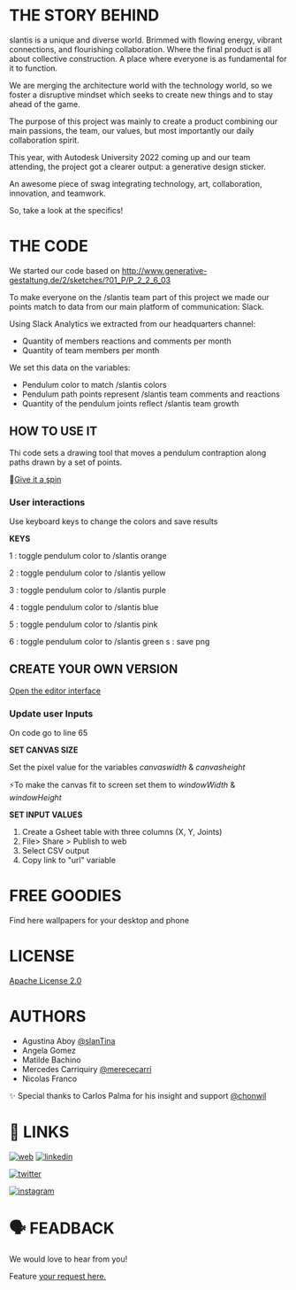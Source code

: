 # THE STORY BEHIND
slantis is a unique and diverse world. Brimmed with flowing energy, vibrant connections, and flourishing collaboration. Where the final product is all about collective construction. A place where everyone is as fundamental for it to function.

We are merging the architecture world with the technology world, so we foster a disruptive mindset which seeks to create new things and to stay ahead of the game.

The purpose of this project was mainly to create a product combining our main passions, the team, our values, but most importantly our daily collaboration spirit.

This year, with Autodesk University 2022 coming up and our team attending, the project got a clearer output: a generative design sticker.

An awesome piece of swag integrating technology, art, collaboration, innovation, and teamwork.

So, take a look at the specifics!
# THE CODE
We started our code based on http://www.generative-gestaltung.de/2/sketches/?01_P/P_2_2_6_03

To make everyone on the /slantis team part of this project we made our points match to data from our main platform of communication: Slack.

Using Slack Analytics we extracted from our headquarters channel:
- Quantity of members reactions and comments per month
- Quantity of team members per month

We set this data on the variables:
- Pendulum color to match /slantis colors
- Pendulum path points represent /slantis team comments and reactions
- Quantity of the pendulum joints reflect /slantis team growth
## HOW TO USE IT

Thi code sets a drawing tool that moves a pendulum contraption along paths drawn by a set of points.

 💫[Give it a spin](https://editor.p5js.org/slanTina/full/WsTleMSxM
)


### User interactions

 Use keyboard keys to change the colors and save results

 **KEYS** 
 
1                   : toggle pendulum color to /slantis orange

2                   : toggle pendulum color to /slantis yellow

3                   : toggle pendulum color to /slantis purple

4                   : toggle pendulum color to /slantis blue

5                   : toggle pendulum color to /slantis pink

6                   : toggle pendulum color to /slantis green
s                   : save png



## CREATE YOUR OWN VERSION

[Open the editor interface](https://editor.p5js.org/slanTina/sketches/WsTleMSxM)


### Update user Inputs
On code go to line 65

**SET CANVAS SIZE**

Set the pixel value for the variables *canvaswidth* & *canvasheight*

⚡To make the canvas fit to screen set them to *windowWidth* & *windowHeight*

**SET INPUT VALUES**
1. Create a Gsheet table with three columns (X, Y, Joints)
2. File> Share > Publish to web
3. Select CSV output
4. Copy link to "url" variable




# FREE GOODIES
Find here wallpapers for your desktop and phone
# LICENSE

[Apache License 2.0](https://github.com/slantis/generativestickers/blob/main/LICENSE)


# AUTHORS

- Agustina Aboy [@slanTina](https://www.github.com/slanTina)
- Angela Gomez  
- Matilde Bachino
- Mercedes Carriquiry [@merececarri](https://github.com/merececarri)
- Nicolas Franco

✨ Special thanks to Carlos Palma for his insight and support [@chonwil](https://github.com/chonwil)

# 🔗 LINKS
[![web](https://github.com/slantis/generativestickers/blob/main/icons/Avatar_slantis.png=250x)](http://slantis.com/)  [![linkedin](https://github.com/slantis/generativestickers/blob/main/icons/linkedin.png)](https://www.linkedin.com/company/slantis/mycompany/)

[![twitter](https://github.com/slantis/generativestickers/blob/main/icons/twitter.png)](https://twitter.com/lifeatslantis)

[![instagram](https://github.com/slantis/generativestickers/blob/main/icons/instagram.png)](https://twitter.com/lifeatslantis)

# 🗣️ FEADBACK
We would love to hear from you!

Feature [your request here.](https://github.com/slantis/generativestickers/issues)